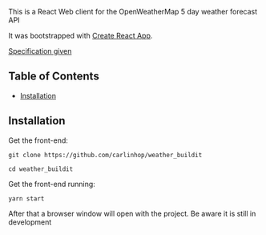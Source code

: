 This is a React Web client for the OpenWeatherMap 5 day weather forecast API

It was bootstrapped with [Create React App](https://github.com/facebookincubator/create-react-app).

[Specification given](https://github.com/buildit/org-design/blob/master/Recruitment/Exercises/js_engineer.md)

## Table of Contents

* [Installation](#installation)

## Installation

Get the front-end:

`git clone https://github.com/carlinhop/weather_buildit`

`cd weather_buildit`

Get the front-end running:

`yarn start`

After that a browser window will open with the project. Be aware it is still in development
